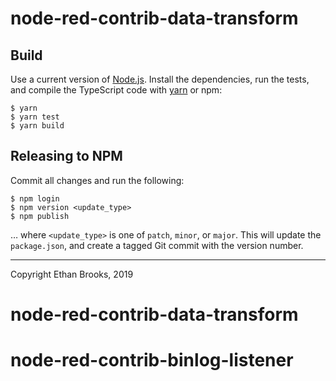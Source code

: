 # node-red-contrib-data-transform

## Build

Use a current version of [Node.js](https://nodejs.org/en/). Install the dependencies, run the tests, and compile the TypeScript code with [yarn](https://yarnpkg.com/lang/en/) or npm:

```shell
$ yarn
$ yarn test
$ yarn build
```

## Releasing to NPM

Commit all changes and run the following:

```shell
$ npm login
$ npm version <update_type>
$ npm publish
```

… where `<update_type>` is one of `patch`, `minor`, or `major`. This will update the `package.json`, and create a tagged Git commit with the version number.


- - -

Copyright Ethan Brooks, 2019
# node-red-contrib-data-transform
# node-red-contrib-binlog-listener

